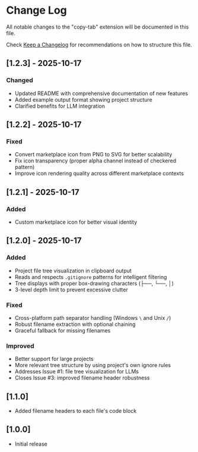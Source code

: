 # Change Log

All notable changes to the "copy-tab" extension will be documented in this file.

Check [Keep a Changelog](http://keepachangelog.com/) for recommendations on how to structure this file.

## [1.2.3] - 2025-10-17

### Changed
- Updated README with comprehensive documentation of new features
- Added example output format showing project structure
- Clarified benefits for LLM integration

## [1.2.2] - 2025-10-17

### Fixed
- Convert marketplace icon from PNG to SVG for better scalability
- Fix icon transparency (proper alpha channel instead of checkered pattern)
- Improve icon rendering quality across different marketplace contexts

## [1.2.1] - 2025-10-17

### Added
- Custom marketplace icon for better visual identity

## [1.2.0] - 2025-10-17

### Added
- Project file tree visualization in clipboard output
- Reads and respects `.gitignore` patterns for intelligent filtering
- Tree displays with proper box-drawing characters (├──, └──, │)
- 3-level depth limit to prevent excessive clutter

### Fixed
- Cross-platform path separator handling (Windows `\` and Unix `/`)
- Robust filename extraction with optional chaining
- Graceful fallback for missing filenames

### Improved
- Better support for large projects
- More relevant tree structure by using project's own ignore rules
- Addresses Issue #1: file tree visualization for LLMs
- Closes Issue #3: improved filename header robustness

## [1.1.0]

- Added filename headers to each file's code block

## [1.0.0]

- Initial release